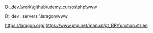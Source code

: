 D:\_dev_\work\github\udemy_cursos\php\www

D:\_dev_\_servers_\laragon\www

https://laragon.org/
https://www.php.net/manual/pt_BR/function.strlen